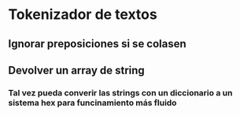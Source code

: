 # Tokenizador de textos

## Ignorar preposiciones si se colasen

## Devolver un array de string
### Tal vez pueda converir las strings con un diccionario a un sistema hex para funcinamiento más fluido